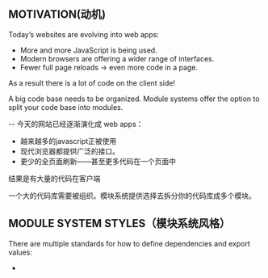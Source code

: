 MOTIVATION(动机)
--
Today’s websites are evolving into web apps:
+ More and more JavaScript is being used.
+ Modern browsers are offering a wider range of interfaces.
+ Fewer full page reloads → even more code in a page.

As a result there is a lot of code on the client side!

A big code base needs to be organized. Module systems offer the option to split your code base into modules.

--
今天的网站已经逐渐演化成 web apps：
+ 越来越多的javascript正被使用
+ 现代浏览器都提供广泛的接口。
+ 更少的全页面刷新——甚至更多代码在一个页面中

结果是有大量的代码在客户端

一个大的代码库需要被组织。模块系统提供选择去拆分你的代码库成多个模块。

MODULE SYSTEM STYLES（模块系统风格）
--

There are multiple standards for how to define dependencies and export values:

+ <script>-tag style (without a module system)
+ CommonJS
+ AMD and some dialects of it
+ ES6 modules
+ and more…

--
有许多的标准给如何定义依赖和导出值：
+ <script>-标签风格(在模块系统之外)
+ CommonJS
+ AMD 和它的一些分支
+ ES6 modules
+ 更多……

--
## `<script>` -tag style

This is how you would handle a modularized code base if you didn’t use a module system.

```html
<script src="module1.js"></script>
<script src="module2.js"></script>
<script src="libraryA.js"></script>
<script src="module3.js"></script>
```

